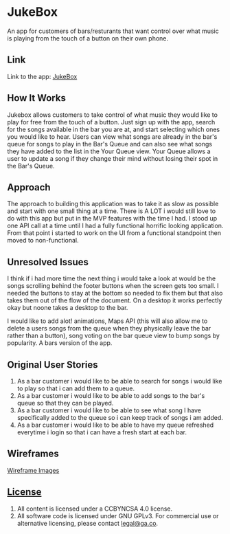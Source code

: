 
# JukeBox

An app for customers of bars/resturants that want control over what music is playing from the touch of a button on their own phone.

## Link

Link to the app: [JukeBox](https://gastevend.github.io/jukebox-client)

## How It Works

Jukebox allows customers to take control of what music they would like to play for free from the touch of a button. Just sign up with the app, search for the songs available in the bar you are at, and start selecting which ones you would like to hear. Users can view what songs are already in the bar's queue for songs to play in the Bar's Queue and can also see what songs they have added to the list in the Your Queue view. Your Queue allows a user to update a song if they change their mind without losing their spot in the Bar's Queue.

## Approach
The approach to building this application was to take it as slow as possible and start with one small thing at a time. There is A LOT i would still love to do with this app but put in the MVP features with the time I had. I stood up one API call at a time until I had a fully functional horrific looking application. From that point i started to work on the UI from a functional standpoint then moved to non-functional.

## Unresolved Issues
I think if i had more time the next thing i would take a look at would be the songs scrolling behind the footer buttons when the screen gets too small. I needed the buttons to stay at the bottom so needed to fix them but that also takes them out of the flow of the document. On a desktop it works perfectly okay but noone takes a desktop to the bar.

I would like to add alot! animations, Maps API (this will also allow me to delete a users songs from the queue when they physically leave the bar rather than a button), song voting on the bar queue view to bump songs by popularity. A bars version of the app.

## Original User Stories
1. As a bar customer i would like to be able to search for songs i would like to play so that i can add them to a queue.
2. As a bar customer i would like to be able to add songs to the bar's queue so that they can be played.
3. As a bar customer i would like to be able to see what song I have specifically added to the queue so i can keep track of songs i am added.
4. As a bar customer i would like to be able to have my queue refreshed everytime i login so that i can have a fresh start at each bar.


## Wireframes

[Wireframe Images](./assets/styles/images/)

## [License](LICENSE)

1.  All content is licensed under a CC­BY­NC­SA 4.0 license.
1.  All software code is licensed under GNU GPLv3. For commercial use or
    alternative licensing, please contact legal@ga.co.
